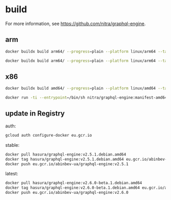 # build

For more information, see <https://github.com/nitra/graphql-engine>.

## arm

```bash
docker buildx build arm64/ --progress=plain --platform linux/arm64 --tag nitra/graphql-engine:manifest-arm64

docker buildx build arm64/ --progress=plain --platform linux/arm64 --tag nitra/graphql-engine:manifest-arm64 --push
```

## x86

```bash
docker buildx build amd64/ --progress=plain --platform linux/amd64 --tag nitra/graphql-engine:manifest-amd64

docker run -ti --entrypoint=/bin/sh nitra/graphql-engine:manifest-amd64
```

## update in Registry

auth:

```bash
gcloud auth configure-docker eu.gcr.io
```

stable:

```bash
docker pull hasura/graphql-engine:v2.5.1.debian.amd64
docker tag hasura/graphql-engine:v2.5.1.debian.amd64 eu.gcr.io/abinbev-ua/graphql-engine:v2.5.1
docker push eu.gcr.io/abinbev-ua/graphql-engine:v2.5.1
```

latest:

```bash
docker pull hasura/graphql-engine:v2.6.0-beta.1.debian.amd64
docker tag hasura/graphql-engine:v2.6.0-beta.1.debian.amd64 eu.gcr.io/abinbev-ua/graphql-engine:v2.6.0
docker push eu.gcr.io/abinbev-ua/graphql-engine:v2.6.0
```

